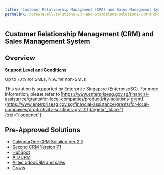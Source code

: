 ```yaml
---
title: 'Customer Relationship Management (CRM) and Sales Management System'
permalink: /browse-all-solutions-ERP-and-Standalone-solutions/CRM-and-Sales-Mgmt-System
---
```


## Customer Relationship Management (CRM) and Sales Management System
## Overview

**Support Level and Conditions**

Up to 70% for SMEs, N.A. for non-SMEs

This solution is supported by Enterprise Singapore (EnterpriseSG). For more information, please refer to [https://www.enterprisesg.gov.sg/financial-assistance/grants/for-local-companies/productivity-solutions-grant](https://www.enterprisesg.gov.sg/financial-assistance/grants/for-local-companies/productivity-solutions-grant){:target="_blank"}{:rel="noopener"}

## Pre-Approved Solutions

- <a href='/productivity-solutions-grant/solutionrepo/solution255' target='_blank'>CalendarOne CRM Solution Ver 2.0</a><br>
- <a href='/productivity-solutions-grant/solutionrepo/solution1861' target='_blank'>Second CRM Version 7.1</a><br>
- <a href='/productivity-solutions-grant/solutionrepo/solution2398' target='_blank'>HubSpot</a><br>
- <a href='/productivity-solutions-grant/solutionrepo/solution2464' target='_blank'>AIO CRM</a><br>
- <a href='/productivity-solutions-grant/solutionrepo/solution2572' target='_blank'>Alitec odooCRM and sales</a><br>
- <a href='/productivity-solutions-grant/solutionrepo/solution2963' target='_blank'>Gravis</a><br>
